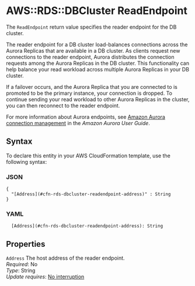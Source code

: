 # AWS::RDS::DBCluster ReadEndpoint<a name="aws-properties-rds-dbcluster-readendpoint"></a>

The `ReadEndpoint` return value specifies the reader endpoint for the DB cluster\.

The reader endpoint for a DB cluster load\-balances connections across the Aurora Replicas that are available in a DB cluster\. As clients request new connections to the reader endpoint, Aurora distributes the connection requests among the Aurora Replicas in the DB cluster\. This functionality can help balance your read workload across multiple Aurora Replicas in your DB cluster\.

If a failover occurs, and the Aurora Replica that you are connected to is promoted to be the primary instance, your connection is dropped\. To continue sending your read workload to other Aurora Replicas in the cluster, you can then reconnect to the reader endpoint\.

For more information about Aurora endpoints, see [Amazon Aurora connection management](https://docs.aws.amazon.com/AmazonRDS/latest/AuroraUserGuide/Aurora.Overview.Endpoints.html) in the *Amazon Aurora User Guide*\.

## Syntax<a name="aws-properties-rds-dbcluster-readendpoint-syntax"></a>

To declare this entity in your AWS CloudFormation template, use the following syntax:

### JSON<a name="aws-properties-rds-dbcluster-readendpoint-syntax.json"></a>

```
{
  "[Address](#cfn-rds-dbcluster-readendpoint-address)" : String
}
```

### YAML<a name="aws-properties-rds-dbcluster-readendpoint-syntax.yaml"></a>

```
  [Address](#cfn-rds-dbcluster-readendpoint-address): String
```

## Properties<a name="aws-properties-rds-dbcluster-readendpoint-properties"></a>

`Address`  <a name="cfn-rds-dbcluster-readendpoint-address"></a>
The host address of the reader endpoint\.  
*Required*: No  
*Type*: String  
*Update requires*: [No interruption](https://docs.aws.amazon.com/AWSCloudFormation/latest/UserGuide/using-cfn-updating-stacks-update-behaviors.html#update-no-interrupt)